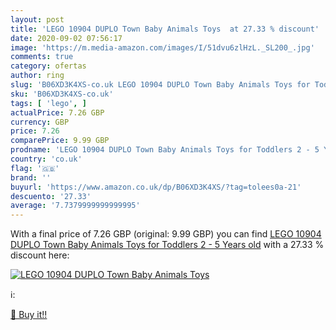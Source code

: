 ```yaml
---
layout: post
title: 'LEGO 10904 DUPLO Town Baby Animals Toys  at 27.33 % discount'
date: 2020-09-02 07:56:17
image: 'https://m.media-amazon.com/images/I/51dvu6zlHzL._SL200_.jpg'
comments: true
category: ofertas
author: ring
slug: 'B06XD3K4XS-co.uk LEGO 10904 DUPLO Town Baby Animals Toys for Toddlers 2...'
sku: 'B06XD3K4XS-co.uk'
tags: [ 'lego', ]
actualPrice: 7.26 GBP
currency: GBP
price: 7.26
comparePrice: 9.99 GBP
prodname: 'LEGO 10904 DUPLO Town Baby Animals Toys for Toddlers 2 - 5 Years old'
country: 'co.uk'
flag: '🇬🇧'
brand: ''
buyurl: 'https://www.amazon.co.uk/dp/B06XD3K4XS/?tag=tolees0a-21'
descuento: '27.33'
average: '7.7379999999999995'
---
```


With a final price of 7.26 GBP (original: 9.99 GBP) you can find [LEGO 10904 DUPLO Town Baby Animals Toys for Toddlers 2 - 5 Years old](https://www.amazon.co.uk/dp/B06XD3K4XS/?tag=tolees0a-21) with a  27.33 % discount here:

[![LEGO 10904 DUPLO Town Baby Animals Toys ](https://m.media-amazon.com/images/I/51dvu6zlHzL._SL200_.jpg)](https://www.amazon.co.uk/dp/B06XD3K4XS/?tag=tolees0a-21)

ℹ️:


[🛒 Buy it!!](https://www.amazon.co.uk/dp/B06XD3K4XS/?tag=tolees0a-21)
